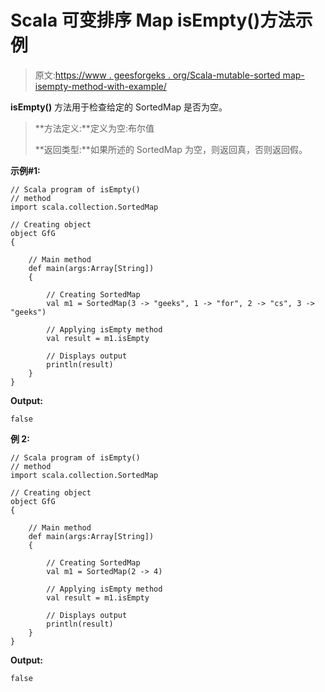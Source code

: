 # Scala 可变排序 Map isEmpty()方法示例

> 原文:[https://www . geesforgeks . org/Scala-mutable-sorted map-isempty-method-with-example/](https://www.geeksforgeeks.org/scala-mutable-sortedmap-isempty-method-with-example/)

**isEmpty()** 方法用于检查给定的 SortedMap 是否为空。

> **方法定义:**定义为空:布尔值
> 
> **返回类型:**如果所述的 SortedMap 为空，则返回真，否则返回假。

**示例#1:**

```
// Scala program of isEmpty()
// method
import scala.collection.SortedMap

// Creating object
object GfG
{ 

    // Main method
    def main(args:Array[String])
    {

        // Creating SortedMap
        val m1 = SortedMap(3 -> "geeks", 1 -> "for", 2 -> "cs", 3 -> "geeks")

        // Applying isEmpty method 
        val result = m1.isEmpty

        // Displays output
        println(result)
    }
}
```

**Output:**

```
false

```

**例 2:**

```
// Scala program of isEmpty()
// method
import scala.collection.SortedMap

// Creating object
object GfG
{ 

    // Main method
    def main(args:Array[String])
    {

        // Creating SortedMap
        val m1 = SortedMap(2 -> 4)

        // Applying isEmpty method 
        val result = m1.isEmpty

        // Displays output
        println(result)
    }
}
```

**Output:**

```
false

```